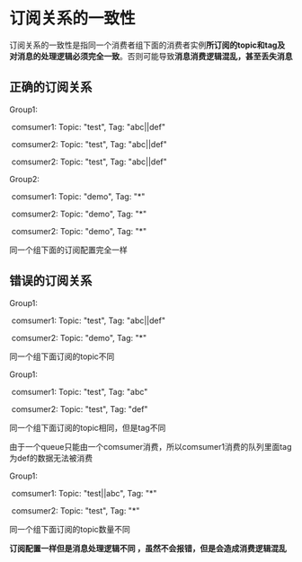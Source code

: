 # 订阅关系的一致性

订阅关系的一致性是指同一个消费者组下面的消费者实例**所订阅的topic和tag及对消息的处理逻辑必须完全一致**。否则可能导致**消息消费逻辑混乱，甚至丢失消息**

## 正确的订阅关系

Group1: 

​	comsumer1:  Topic: "test", Tag: "abc||def"

​	comsumer2:  Topic: "test", Tag: "abc||def"

​	comsumer2:  Topic: "test", Tag: "abc||def"

Group2: 

​	comsumer1:  Topic: "demo", Tag: "*"

​	comsumer2:  Topic: "demo", Tag: "*"

​	comsumer2:  Topic: "demo", Tag: "*"

同一个组下面的订阅配置完全一样

## 错误的订阅关系

Group1: 

​	comsumer1:  Topic: "test", Tag: "abc||def"

​	comsumer2:  Topic: "demo", Tag: "*"

同一个组下面订阅的topic不同

Group1: 

​	comsumer1:  Topic: "test", Tag: "abc"

​	comsumer2:  Topic: "test", Tag: "def"

同一个组下面订阅的topic相同，但是tag不同

由于一个queue只能由一个comsumer消费，所以comsumer1消费的队列里面tag为def的数据无法被消费

Group1: 

​	comsumer1:  Topic: "test||abc", Tag: "*"

​	comsumer2:  Topic: "test", Tag: "*"

同一个组下面订阅的topic数量不同

**订阅配置一样但是消息处理逻辑不同 ，虽然不会报错，但是会造成消费逻辑混乱**